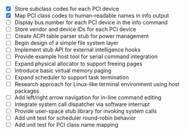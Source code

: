 - [x] Store subclass codes for each PCI device
- [x] Map PCI class codes to human-readable names in info output
- [ ] Display bus number for each PCI device in the info command
- [ ] Store vendor and device IDs for each PCI device
- [ ] Create ACPI table parser stub for power management
- [ ] Begin design of a simple file system layer
- [ ] Implement stub API for external intelligence hooks
- [ ] Provide example host tool for serial command integration
- [ ] Expand physical allocator to support freeing pages
- [ ] Introduce basic virtual memory paging
- [ ] Expand scheduler to support task termination
- [ ] Research approach for Linux-like terminal environment using host packages
- [ ] Add left/right arrow navigation for in-line command editing
- [ ] Integrate system call dispatcher via software interrupt
- [ ] Provide user-space stub library for invoking system calls
- [ ] Add unit test for scheduler round-robin behavior
- [ ] Add unit test for PCI class name mapping
